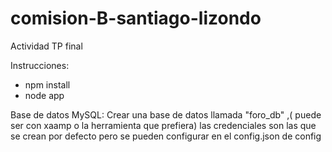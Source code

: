 # comision-B-santiago-lizondo
 Actividad TP final

Instrucciones:
- npm install
- node app

Base de datos MySQL:
Crear una base de datos llamada "foro_db" ,( puede ser con xaamp o la herramienta que prefiera) las credenciales son las que se crean por defecto pero se pueden configurar en el config.json de config
